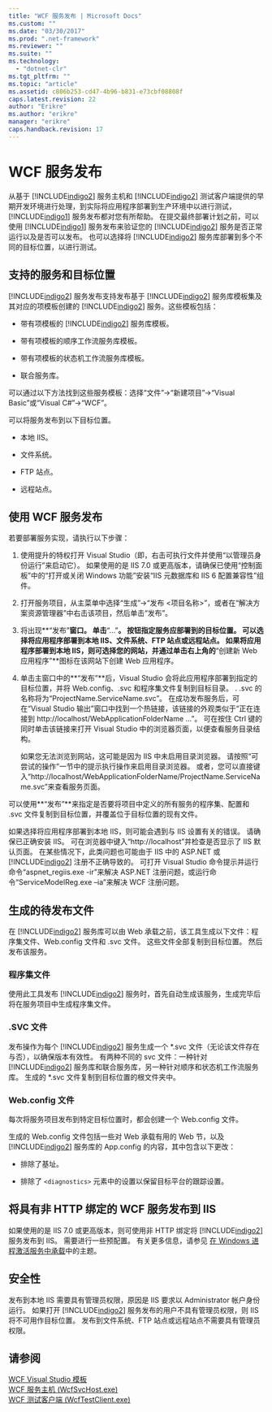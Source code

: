 ```yaml
---
title: "WCF 服务发布 | Microsoft Docs"
ms.custom: ""
ms.date: "03/30/2017"
ms.prod: ".net-framework"
ms.reviewer: ""
ms.suite: ""
ms.technology: 
  - "dotnet-clr"
ms.tgt_pltfrm: ""
ms.topic: "article"
ms.assetid: c806b253-cd47-4b96-b831-e73cbf08808f
caps.latest.revision: 22
author: "Erikre"
ms.author: "erikre"
manager: "erikre"
caps.handback.revision: 17
---
```

# WCF 服务发布
从基于 [!INCLUDE[indigo2](../../../includes/indigo2-md.md)] 服务主机和 [!INCLUDE[indigo2](../../../includes/indigo2-md.md)] 测试客户端提供的早期开发环境进行处理，到实际将应用程序部署到生产环境中以进行测试，[!INCLUDE[indigo1](../../../includes/indigo1-md.md)] 服务发布都对您有所帮助。  在提交最终部署计划之前，可以使用 [!INCLUDE[indigo1](../../../includes/indigo1-md.md)] 服务发布来验证您的 [!INCLUDE[indigo2](../../../includes/indigo2-md.md)] 服务是否正常运行以及是否可以发布。  也可以选择将 [!INCLUDE[indigo2](../../../includes/indigo2-md.md)] 服务库部署到多个不同的目标位置，以进行测试。  
  
## 支持的服务和目标位置  
 [!INCLUDE[indigo2](../../../includes/indigo2-md.md)] 服务发布支持发布基于 [!INCLUDE[indigo2](../../../includes/indigo2-md.md)] 服务库模板集及其对应的项模板创建的 [!INCLUDE[indigo2](../../../includes/indigo2-md.md)] 服务。这些模板包括：  
  
-   带有项模板的 [!INCLUDE[indigo2](../../../includes/indigo2-md.md)] 服务库模板。  
  
-   带有项模板的顺序工作流服务库模板。  
  
-   带有项模板的状态机工作流服务库模板。  
  
-   联合服务库。  
  
 可以通过以下方法找到这些服务模板：选择“文件”\-\>“新建项目”\-\>“Visual Basic”或“Visual C\#”\-\>“WCF”。  
  
 可以将服务发布到以下目标位置。  
  
-   本地 IIS。  
  
-   文件系统。  
  
-   FTP 站点。  
  
-   远程站点。  
  
## 使用 WCF 服务发布  
 若要部署服务实现，请执行以下步骤：  
  
1.  使用提升的特权打开 Visual Studio（即，右击可执行文件并使用“以管理员身份运行”来启动它）。  如果使用的是 IIS 7.0 或更高版本，请确保已使用“控制面板”中的“打开或关闭 Windows 功能”安装“IIS 元数据库和 IIS 6 配置兼容性”组件。  
  
2.  打开服务项目，从主菜单中选择“生成”\-\>“发布 \<项目名称\>”，或者在“解决方案资源管理器”中右击该项目，然后单击“发布”。  
  
3.  将出现**“发布”**窗口。  单击**“…”**。  按钮指定服务应部署到的目标位置。  可以选择将应用程序部署到本地 IIS、文件系统、FTP 站点或远程站点。  如果将应用程序部署到本地 IIS，则可选择您的网站，并通过单击右上角的**“创建新 Web 应用程序”**图标在该网站下创建 Web 应用程序。  
  
4.  单击主窗口中的**“发布”**后，Visual Studio 会将此应用程序部署到指定的目标位置，并将 Web.config、.svc 和程序集文件复制到目标目录。  .  .svc 的名称将为“ProjectName.ServiceName.svc”。  在成功发布服务后，可在“Visual Studio 输出”窗口中找到一个热链接，该链接的外观类似于“正在连接到 http:\/\/localhost\/WebApplicationFolderName ...”。  可在按住 Ctrl 键的同时单击该链接来打开 Visual Studio 中的浏览器页面，以便查看服务目录结构。  
  
     如果您无法浏览到网站，这可能是因为 IIS 中未启用目录浏览器。  请按照“可尝试的操作”一节中的提示执行操作来启用目录浏览器。  或者，您可以直接键入“http:\/\/localhost\/WebApplicationFolderName\/ProjectName.ServiceName.svc”来查看服务页面。  
  
 可以使用**“发布”**来指定是否要将项目中定义的所有服务的程序集、配置和 .svc 文件复制到目标位置，并覆盖位于目标位置的现有文件。  
  
 如果选择将应用程序部署到本地 IIS，则可能会遇到与 IIS 设置有关的错误。  请确保已正确安装 IIS。  可在浏览器中键入“http:\/\/localhost”并检查是否显示了 IIS 默认页面。  在某些情况下，此类问题也可能由于 IIS 中的 ASP.NET 或 [!INCLUDE[indigo2](../../../includes/indigo2-md.md)] 注册不正确导致的。  可打开 Visual Studio 命令提示并运行命令“aspnet\_regiis.exe \-ir”来解决 ASP.NET 注册问题，或运行命令“ServiceModelReg.exe –ia”来解决 WCF 注册问题。  
  
## 生成的待发布文件  
 在 [!INCLUDE[indigo2](../../../includes/indigo2-md.md)] 服务库可以由 Web 承载之前，该工具生成以下文件：程序集文件、Web.config 文件和 .svc 文件。  这些文件全部复制到目标位置。  然后发布该服务。  
  
### 程序集文件  
 使用此工具发布 [!INCLUDE[indigo2](../../../includes/indigo2-md.md)] 服务时，首先自动生成该服务，生成完毕后将在服务项目中生成程序集文件。  
  
### .SVC 文件  
 发布操作为每个 [!INCLUDE[indigo2](../../../includes/indigo2-md.md)] 服务生成一个 \*.svc 文件（无论该文件存在与否），以确保版本有效性。  有两种不同的 svc 文件：一种针对 [!INCLUDE[indigo2](../../../includes/indigo2-md.md)] 服务库和联合服务库，另一种针对顺序和状态机工作流服务库。  生成的 \*.svc 文件复制到目标位置的根文件夹中。  
  
### Web.config 文件  
 每次将服务项目发布到特定目标位置时，都会创建一个 Web.config 文件。  
  
 生成的 Web.config 文件包括一些对 Web 承载有用的 Web 节，以及 [!INCLUDE[indigo2](../../../includes/indigo2-md.md)] 服务库的 App.config 的内容，其中包含以下更改：  
  
-   排除了基址。  
  
-   排除了 `<diagnostics>` 元素中的设置以保留目标平台的跟踪设置。  
  
## 将具有非 HTTP 绑定的 WCF 服务发布到 IIS  
 如果使用的是 IIS 7.0 或更高版本，则可使用非 HTTP 绑定将 [!INCLUDE[indigo2](../../../includes/indigo2-md.md)] 服务发布到 IIS。  需要进行一些预配置。  有关更多信息，请参见 [在 Windows 进程激活服务中承载](../../../docs/framework/wcf/feature-details/hosting-in-windows-process-activation-service.md)中的主题。  
  
## 安全性  
 发布到本地 IIS 需要具有管理员权限，原因是 IIS 要求以 Administrator 帐户身份运行。  如果打开 [!INCLUDE[indigo2](../../../includes/indigo2-md.md)] 服务发布的用户不具有管理员权限，则 IIS 将不可用作目标位置。  发布到文件系统、FTP 站点或远程站点不需要具有管理员权限。  
  
## 请参阅  
 [WCF Visual Studio 模板](../../../docs/framework/wcf/wcf-vs-templates.md)   
 [WCF 服务主机 \(WcfSvcHost.exe\)](../../../docs/framework/wcf/wcf-service-host-wcfsvchost-exe.md)   
 [WCF 测试客户端 \(WcfTestClient.exe\)](../../../docs/framework/wcf/wcf-test-client-wcftestclient-exe.md)